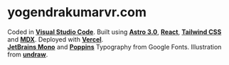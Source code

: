 # yogendrakumarvr.com

Coded in [**Visual Studio Code**](https://code.visualstudio.com/).
Built using [**Astro 3.0**](https://astro.build/), [**React**](https://react.dev/), [**Tailwind CSS**](https://tailwindcss.com/) and [**MDX**](https://mdxjs.com/). Deployed with [**Vercel**]().<br/>
[**JetBrains Mono**](https://fonts.google.com/specimen/JetBrains+Mono) and [**Poppins**](https://fonts.google.com/specimen/Poppins) Typography from Google Fonts. Illustration from [**undraw**](https://undraw.co/).
